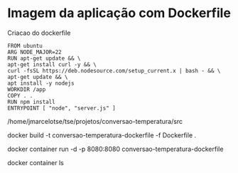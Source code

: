 # Imagem da aplicação com Dockerfile

Criacao do dockerfile

    FROM ubuntu
    ARG NODE_MAJOR=22
    RUN apt-get update && \
    apt-get install curl -y && \
    curl -fsSL https://deb.nodesource.com/setup_current.x | bash - && \
    apt-get update && \
    apt install -y nodejs
    WORKDIR /app
    COPY . .
    RUN npm install
    ENTRYPOINT [ "node", "server.js" ]

/home/jmarcelotse/tse/projetos/conversao-temperatura/src

docker build -t conversao-temperatura-dockerfile -f Dockerfile .

docker container run -d -p 8080:8080 conversao-temperatura-dockerfile

docker container ls
